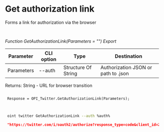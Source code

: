 ﻿---
sidebar_position: 1
---

# Get authorization link
 Forms a link for authorization via the browser




<br/>


*Function GetAuthorizationLink(Parameters = "") Export*

 | Parameter | CLI option | Type | Destination |
 |-|-|-|-|
 | Parameters | --auth | Structure Of String | Authorization JSON or path to .json |

 
 Returns: String - URL for browser transition


```bsl title="Code example"
 
 Response = OPI_Twitter.GetAuthorizationLink(Parameters);
 
```
	


```sh title="CLI command example"
 
 oint twitter GetAuthorizationLink --auth %auth%

```

```json title="Result"
 "https://twitter.com/i/oauth2/authorize?response_type=code&client_id=ZG1vSmxlVTJXYi05M2c0ek9iV246MTpjaQ&redirect_uri=https%3A%2F%2Fapi.athenaeum.digital%2Fopi%2Fhs%2Ftwitter&scope=tweet.read%20tweet.write%20tweet.moderate.write%20users.read%20follows.read%20follows.write%20offline.access%20space.read%20mute.read%20mute.write%20like.read%20like.write%20list.read%20list.write%20block.read%20block.write%20bookmark.read%20bookmark.write&state=state&code_challenge=challenge&code_challenge_method=plain"
```
